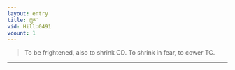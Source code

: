 ```yaml
---
layout: entry
title: ཆུམ་
vid: Hill:0491
vcount: 1
---
```

> To be frightened, also to shrink CD\. To shrink in fear, to cower TC\.


---

